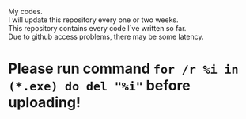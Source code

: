 My codes.  
I will update this repository every one or two weeks.  
This repository contains every code I`ve written so far.  
Due to github access problems, there may be some latency.   
# Please run command `for /r %i in (*.exe) do del "%i"` before uploading!

